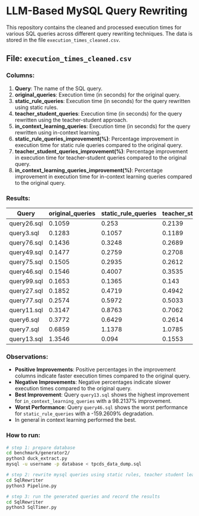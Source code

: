 # LLM-Based MySQL Query Rewriting

This repository contains the cleaned and processed execution times for various SQL queries across different query rewriting techniques. The data is stored in the file `execution_times_cleaned.csv`.

## File: `execution_times_cleaned.csv`

### Columns:

1. **Query**: The name of the SQL query.
2. **original_queries**: Execution time (in seconds) for the original query.
3. **static_rule_queries**: Execution time (in seconds) for the query rewritten using static rules.
4. **teacher_student_queries**: Execution time (in seconds) for the query rewritten using the teacher-student approach.
5. **in_context_learning_queries**: Execution time (in seconds) for the query rewritten using in-context learning.
6. **static_rule_queries_improvement(%)**: Percentage improvement in execution time for static rule queries compared to the original query.
7. **teacher_student_queries_improvement(%)**: Percentage improvement in execution time for teacher-student queries compared to the original query.
8. **in_context_learning_queries_improvement(%)**: Percentage improvement in execution time for in-context learning queries compared to the original query.

### Results:

| Query       | original_queries | static_rule_queries | teacher_student_queries | in_context_learning_queries | static_rule_queries_improvement(%) | teacher_student_queries_improvement(%) | in_context_learning_improvement(%) |
| ----------- | ---------------- | ------------------- | ----------------------- | --------------------------- | ---------------------------------- | -------------------------------------- | ---------------------------------- |
| query26.sql | 0.1059           | 0.253               | 0.2139                  | 0.0679                      | -138.9478                          | -101.9645                              | 35.8769                            |
| query3.sql  | 0.1283           | 0.1057              | 0.1189                  | 0.0268                      | 17.6509                            | 7.3371                                 | 79.1039                            |
| query76.sql | 0.1436           | 0.3248              | 0.2689                  | 0.0729                      | -126.29                            | -87.3                                  | 49.1962                            |
| query49.sql | 0.1477           | 0.2759              | 0.2708                  | 0.0759                      | -86.7133                           | -83.2751                               | 48.6305                            |
| query75.sql | 0.1505           | 0.2935              | 0.2612                  | 0.0789                      | -94.9471                           | -73.5425                               | 47.5996                            |
| query46.sql | 0.1546           | 0.4007              | 0.3535                  | 0.1144                      | -159.2609                          | -128.6861                              | 25.9737                            |
| query99.sql | 0.1653           | 0.1365              | 0.143                   | 0.0382                      | 17.4564                            | 13.5009                                | 76.9264                            |
| query27.sql | 0.1852           | 0.4719              | 0.4942                  | 0.1341                      | -154.7949                          | -166.855                               | 27.577                             |
| query77.sql | 0.2574           | 0.5972              | 0.5033                  | 0.1399                      | -131.9586                          | -95.4838                               | 45.6722                            |
| query11.sql | 0.3147           | 0.8763              | 0.7062                  | 0.2092                      | -178.4225                          | -124.3879                              | 33.5427                            |
| query6.sql  | 0.3772           | 0.6429              | 0.2614                  | 0.187                       | -70.424                            | 30.6946                                | 50.4348                            |
| query7.sql  | 0.6859           | 1.1378              | 1.0785                  | 0.3418                      | -65.8825                           | -57.2272                               | 50.1693                            |
| query13.sql | 1.3546           | 0.094               | 0.1553                  | 0.0242                      | 93.0596                            | 88.536                                 | 98.2137                            |

### Observations:

- **Positive Improvements**: Positive percentages in the improvement columns indicate faster execution times compared to the original query.
- **Negative Improvements**: Negative percentages indicate slower execution times compared to the original query.
- **Best Improvement**: Query `query13.sql` shows the highest improvement for `in_context_learning_queries` with a 98.2137% improvement.
- **Worst Performance**: Query `query46.sql` shows the worst performance for `static_rule_queries` with a -159.2609% degradation.
- In general in context learning performed the best.

### How to run:

```bash
# step 1: prepare database
cd benchmark/generator2/
python3 duck_extract.py
mysql -u username -p database < tpcds_data_dump.sql

# step 2: rewrite mysql queries using static rules, teacher student learning and in-context learning
cd SqlRewriter
python3 Pipeline.py

# step 3: run the generated queries and record the results
cd SqlRewriter
python3 SqlTimer.py
```
